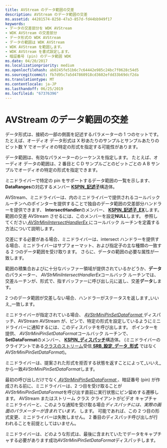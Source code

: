 ```yaml
---
title: AVStream のデータ範囲の交差
description: AVStream のデータ範囲の交差
ms.assetid: 44281574-8258-47a3-857d-fd44bb949f17
keywords:
- データの交差部分を WDK AVStream
- WDK AVStream の交差部分
- データ形式の WDK AVStream
- データの範囲は WDK AVStream
- WDK AVStream を範囲します。
- WDK AVStream を書式設定します。
- 暗証番号 (pin) のデータ範囲 WDK
ms.date: 04/20/2017
ms.localizationpriority: medium
ms.openlocfilehash: ab0245fe51b6c7c64442e985c24bc7f0628c54d5
ms.sourcegitcommit: fb7d95c7a5d47860918cd3602efdd33b69dcf2da
ms.translationtype: MT
ms.contentlocale: ja-JP
ms.lasthandoff: 06/25/2019
ms.locfileid: "67376396"
---
```

# <a name="data-range-intersections-in-avstream"></a>AVStream のデータ範囲の交差





データ形式は、接続の一部の側面を記述するパラメーターの 1 つのセットです。 たとえば、オーディオ データ形式は X 秒あたりのサンプルとサンプルあたりのビット数 Y でオーディオの特定の形式を指定する可能性があります。

データ範囲は、有効なパラメーターのシーケンスを指定します。 たとえば、オーディオ データの範囲は、2 番目と C D サンプルごとのビットごとの A B サンプルでオーディオの特定の形式を指定できます。

ミニドライバーで特定の pin をサポートするデータ範囲の一覧を示します、 **DataRanges**の対応するメンバー [ **KSPIN\_記述子**](https://docs.microsoft.com/windows-hardware/drivers/ddi/content/ks/ns-ks-kspin_descriptor)構造体。

AVStream、ミニドライバーは、内のミニドライバーで提供されるコールバック ルーチンへのポインターを提供することで独自のデータ範囲の交差部分ハンドラーを提供できます、 **IntersectHandler**のメンバー、 [ **KSPIN\_記述子\_EX**](https://docs.microsoft.com/windows-hardware/drivers/ddi/content/ks/ns-ks-_kspin_descriptor_ex)します。 範囲の交差 AVStream させるには、このメンバーを設定**NULL**します。 参照してください[ *AVStrMiniIntersectHandlerEx* ](https://docs.microsoft.com/windows-hardware/drivers/ddi/content/ks/nc-ks-pfnksintersecthandlerex)にコールバック ルーチンを定義する方法について説明します。

交差にする必要がある場合、ミニドライバーは、intersect ハンドラーを提供する場合、ミニドライバーはサブフォーマット、および指定子の主な種類の一致する 2 つのデータ範囲を受け取ります。 さらに、データの範囲の必要な属性が一致します。

範囲の積集合およびに十分なバッファー領域が提供されているかどうか、**データ**のパラメーター、 *AVStrMiniIntersectHandlerEx*コールバック ルーチンでは、交差ルーチンが、形式で、指すバッファーに呼び出し元に返し、交差**データ**します。

2 つのデータ範囲が交差しない場合、ハンドラーがステータスを返します\_いいえ\_一致します。

ミニドライバーが指定されている場合、 [ *AVStrMiniPinSetDataFormat* ](https://docs.microsoft.com/windows-hardware/drivers/ddi/content/ks/nc-ks-pfnkspinsetdataformat)ディスパッチ、AVStream AVStream が、ピンで、特定の形式を設定しているようにミニドライバーに通知するには、このディスパッチを呼び出します。 ポインターを提供、 *AVStrMiniPinSetDataFormat*コールバック ルーチンで、 **SetDataFormat**のメンバー、 [ **KSPIN\_ディスパッチ**](https://docs.microsoft.com/windows-hardware/drivers/ddi/content/ks/ns-ks-_kspin_dispatch)構造体。 (ミニドライバーのクライアントである[クラスのストリーム](https://docs.microsoft.com/windows-hardware/drivers/ddi/content/_stream/index)受信[ **SRB\_設定\_データ\_形式**](https://docs.microsoft.com/windows-hardware/drivers/stream/srb-set-data-format) ではなく*AVStrMiniPinSetDataFormat*)。

ミニドライバーは、提案された形式を拒否する状態を返すことによって\_いいえ\_から一致*AVStrMiniPinSetDataFormat*します。

最初の呼び出しだけでなく[ *AVStrMiniPinSetDataFormat* ](https://docs.microsoft.com/windows-hardware/drivers/ddi/content/ks/nc-ks-pfnkspinsetdataformat) 、暗証番号 (pin) が作成される前に、ミニドライバーは、2 つ目を受け取ることが*AVStrMiniPinSetDataFormat*を呼び出す直前に実行状態にピン留めする遷移します。 AVStream またはストリーム クラス クライアントがビデオ キャプチャ ミニドライバーと、このような通知を受け取る場合*ディスパッチには、実際の画面のパラメーターが含まれています。* します。 可能であれば、この 2 つ目の形式変更、ミニドライバーは失敗しません。 2 番目のディスパッチ呼び出しが行われることを前提としてはいません。

ミニドライバーは、どのような形式は、最後に含まれていたでデータをキャプチャする必要があります成功*AVStrMiniPinSetDataFormat*ディスパッチします。

 

 




